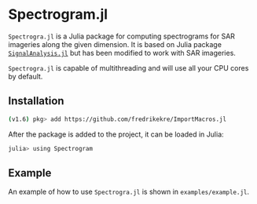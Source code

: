 # Spectrogram.jl

`Spectrogra.jl` is a Julia package for computing spectrograms for SAR imageries along the given dimension. It is based on Julia package [`SignalAnalysis.jl`](https://github.com/org-arl/SignalAnalysis.jl) but has been modified to work with SAR imageries.

`Spectrogra.jl` is capable of multithreading and will use all your CPU cores by default. 

## Installation

```bash
(v1.6) pkg> add https://github.com/fredrikekre/ImportMacros.jl
```

After the package is added to the project, it can be loaded in Julia:

```bash
julia> using Spectrogram
```

## Example

An example of how to use `Spectrogra.jl`  is shown in `examples/example.jl`.

